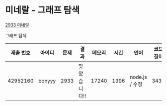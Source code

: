 # 미네랄 - 그래프 탐색

[2933 미네랄](https://www.acmicpc.net/problem/2933)

그래프 탐색

| 제출 번호 | 아이디 | 문제 | 결과         | 메모리 | 시간 | 언어           | 코드 길이 |
| --------- | ------ | ---- | ------------ | ------ | ---- | -------------- | --------- |
| 42952160  | bonyyy | 2933 | 맞았습니다!! | 17240  | 1396 | node.js / 수정 | 3432      |
